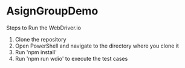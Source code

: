 ﻿# AsignGroupDemo


Steps to Run the WebDriver.io
1. Clone the repository
2. Open PowerShell and navigate to the directory where you clone it
3. Run 'npm install'
4. Run 'npm run wdio' to execute the test cases
